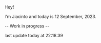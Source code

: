 Hey!

I'm Jiacinto and today is 12 September, 2023.

-- Work in progress --

last update today at 22:18:39 